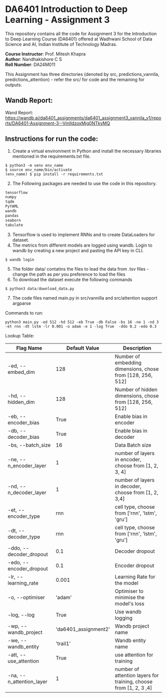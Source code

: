 # DA6401 Introduction to Deep Learning - Assignment 3
This repository contains all the code for Assignment 3 for the Introduction to Deep Learning Course (DA6401) offered at Wadhwani School of Data Science and AI, Indian Institute of Technology Madras. 

**Course Instructor**: Prof. Mitesh Khapra <br>
**Author**: Nandhakishore C S <br>
**Roll Number**: DA24M011 

This Assignment has three directories (denoted by src, predictions_vannila, predictions_attention) - refer the src/ for code and the remaining for outputs. 

## Wandb Report: 
Wand Report: https://wandb.ai/da6401_assignments/da6401_assignment3_vannila_v1/reports/DA6401-Assignment-3--VmlldzoxMjg0NTkyMQ

## Instructions for run the code: 

1. Create a virtual environment in Python and install the necessary libraries mentioned in the requirements.txt file. 
```console 
$ python3 -m venv env_name 
$ source env_name/bin/activate 
(env_name) $ pip install -r requirements.txt
```

2. The Following packages are needed to use the code in this repository. 
```txt
tensorflow 
numpy 
tqdm 
PyYAML 
wandb
pandas
seaborn
tabulate
```
3. Tensorflow is used to implement RNNs and to create DataLoaders for dataset. 
4. The metrics from different models are logged using wandb. Login to wandb by creating a new project and pasting the API key in CLI. 
```console 
$ wandb login 
```
5. The folder data/ contatins the files to lead the data from .tsv files - change the path as per you preference to load the files
6. To download the dataset execute the following commands
```python
$ python3 data/download_data.py
```
7. The code files named main.py in src/vannilla and src/attention support argparse <br>

Commands to run: 
```consolde
python3 main.py -ed 512 -hd 512 -eb True -db False -bs 16 -ne 1 -nd 3 -et rnn -dt lstm -lr 0.001 -o adam -e 1 -log True  -ddo 0.2 -edo 0.3
```
Lookup Table: 

| Flag Name              | Default Value        | Description                                           |
|------------------------|----------------------|-------------------------------------------------------|
| -ed, --embed_dim           | 128                | Number of embedding dimensions, chose from [128, 256, 512]                        |
| -hd, --hidden_dim      | 128                    | Number of hidden dimensions, chose from [128, 256, 512]                          |
| -eb, --encoder_bias     | True                    | Enable bias in encoder                      |
| -db, --decoder_bias     | True                    | Enable bias in decoder                      |
| -bs, --batch_size     | 16                    | Data Batch size                      |
|-ne, --n_encoder_layer     | 1                    | number of layers in encoder, choose from [1, 2, 3, 4]                      |
|-nd, --n_decoder_layer     | 1                    | number of layers in decoder, choose from [1, 2, 3,4]                      |
|-et, --encoder_type     | rnn                    | cell type, choose from ['rnn', 'lstm', 'gru']                      |
|-dt, --decoder_type     | rnn                    | cell type, choose from ['rnn', 'lstm', 'gru']                      |
|-ddo, --decoder_dropout     | 0.1                    | Decoder dropout                      |
|-edo, --encoder_dropout     | 0.1                    | Encoder dropout                      |
| -lr, --learning_rate   | 0.001                | Learning Rate for the model                           |
| -o, --optimiser        | 'adam'               | Optimiser to minimise the model's loss                |
| -log, --log            | True                 | Use wandb logging                                     |
| -wp, --wandb_project   | 'da6401_assignment2' | Wandb project name                                    |
| -we, --wandb_entity    | 'trail1'             | Wandb entity name                                     |
| -att, --use_attention    | True             | use attention for training                                     |
| -na, --n_attention_layer    | 1             | number of  attention layers for training, choose from [1, 2, 3 ,4]                                     |